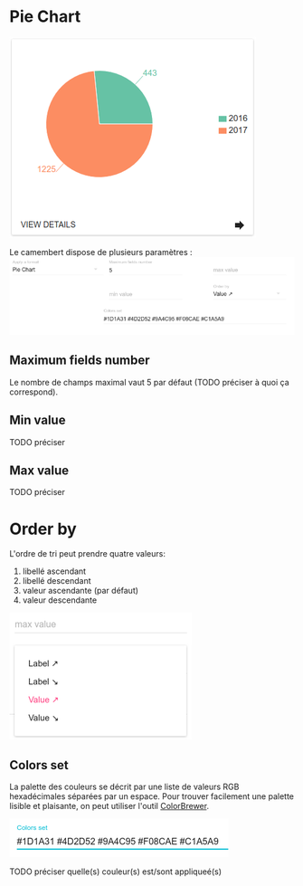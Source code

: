 # Pie Chart

![](/assets/FormatPieChart.png)

Le camembert dispose de plusieurs paramètres :![](/assets/FormatPieChartParameters.png)

## Maximum fields number

Le nombre de champs maximal vaut 5 par défaut \(TODO préciser à quoi ça correspond\).

## Min value

TODO préciser

## Max value

TODO préciser

# Order by

L'ordre de tri peut prendre quatre valeurs:

1. libellé ascendant
2. libellé descendant
3. valeur ascendante \(par défaut\)
4. valeur descendante

![](/assets/FormatBarChartOrderBy.png)

## Colors set

La palette des couleurs se décrit par une liste de valeurs RGB hexadécimales séparées par un espace. Pour trouver facilement une palette lisible et plaisante, on peut utiliser l'outil [ColorBrewer](http://colorbrewer2.org/).

![](/assets/FormatColorsSet.png)

TODO préciser quelle\(s\) couleur\(s\) est/sont appliqueé\(s\)



